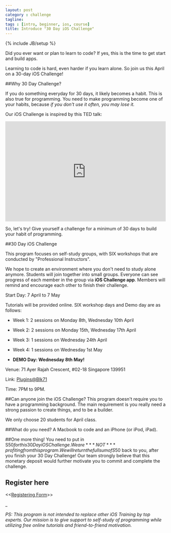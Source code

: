 ```yaml
---
layout: post
category : challenge
tagline: 
tags : [intro, beginner, ios, course]
title: Introduce "30 Day iOS Challenge"
---
```

{% include JB/setup %}

Did you ever want or plan to learn to code? If yes, this is the time to get start and build apps.

Learning to code is hard, even harder if you learn alone. So join us this April on a 30-day iOS Challenge!

##Why 30 Day Challenge?

If you do something everyday for 30 days, it likely becomes a habit. This is also true for programming. You need to make programming become one of your habits, because _if you don't use it often, you may lose it._ 

Our iOS Challenge is inspired by this TED talk:
<iframe src="http://embed.ted.com/talks/lang/en/matt_cutts_try_something_new_for_30_days.html" frameborder="0" scrolling="no" class="ted-video" style="width:100%;max-width:560px; height:315px;">
</iframe>
 

So, let's try! Give yourself a challenge for a minimum of 30 days to build your habit of programming.

##30 Day iOS Challenge 

This program focuses on self-study groups, with SIX workshops that are conducted by "Professional Instructors".

We hope to create an environment where you don't need to study alone anymore. Students will join together into small groups. Everyone can see progress of each member in the group via __iOS Challenge app__. Members will remind and encourage each other to finish their challenge.

Start Day: 7 April to 7 May

Tutorials will be provided online. SIX workshop days and Demo day are as follows:

  - Week 1: 2 sessions on Monday 8th, Wednesday 10th April

  - Week 2: 2 sessions on Monday 15th, Wednesday 17th April

  - Week 3: 1 sessions on Wednesday 24th April

  - Week 4: 1 sessions on Wednesday 1st May
  
  - __DEMO Day: Wednesday 8th May!__

Venue: 71 Ayer Rajah Crescent, #02-18
Singapore 139951

Link: [Plugins@Blk71](http://www2.blk71.com/)

Time: 7PM to 9PM.

##Can anyone join the iOS Challenge?
This program doesn't require you to have a programming background. The main requirement is you really need a strong passion to create things, and to be a builder.

We only choose 20 students for April class.

##What do you need?
A Macbook to code and an iPhone (or iPod, iPad).

##One more thing!
You need to put in S$50 for this 30 Day iOS Challenge. We are ***NOT*** profiting from this program. We will return the full sum of S$50 back to you, after you finish your 30 Day Challenge! Our team strongly believe that this monetary deposit would further motivate you to commit and complete the challenge.


## Register here
<<<a href="https://docs.google.com/forms/d/1GX6XK6Kp82DOA3Jmsvjr3-GbbT_ytYlhlA-7RAILsjg/viewform" target="_blank">Registering Form</a>>>

_

_PS: This program is not intended to replace other iOS Training by top experts. Our mission is to give support to self-study of programming while utilizing free online tutorials and friend-to-friend motivation._
